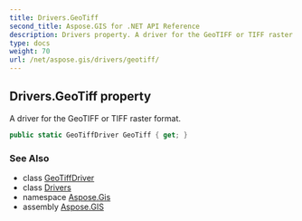```yaml
---
title: Drivers.GeoTiff
second_title: Aspose.GIS for .NET API Reference
description: Drivers property. A driver for the GeoTIFF or TIFF raster format.
type: docs
weight: 70
url: /net/aspose.gis/drivers/geotiff/
---
```

## Drivers.GeoTiff property

A driver for the GeoTIFF or TIFF raster format.

```csharp
public static GeoTiffDriver GeoTiff { get; }
```

### See Also

* class [GeoTiffDriver](../../../aspose.gis.formats.geotiff/geotiffdriver/)
* class [Drivers](../)
* namespace [Aspose.Gis](../../drivers/)
* assembly [Aspose.GIS](../../../)


